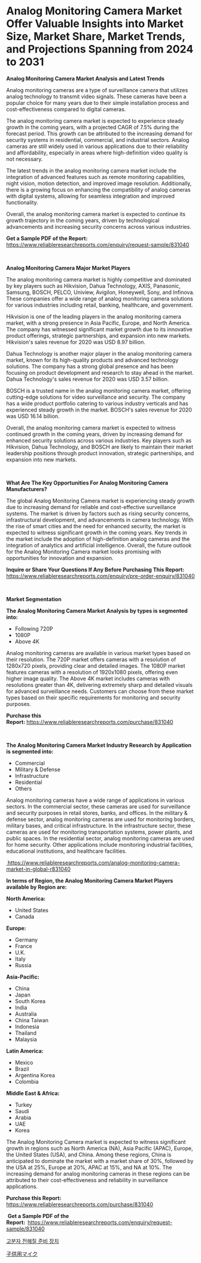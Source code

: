 <p><h1>Analog Monitoring Camera Market Offer Valuable Insights into Market Size, Market Share, Market Trends, and Projections Spanning from 2024 to 2031</h1></p><p><strong>Analog Monitoring Camera Market Analysis and Latest Trends</strong></p>
<p><p>Analog monitoring cameras are a type of surveillance camera that utilizes analog technology to transmit video signals. These cameras have been a popular choice for many years due to their simple installation process and cost-effectiveness compared to digital cameras.</p><p>The analog monitoring camera market is expected to experience steady growth in the coming years, with a projected CAGR of 7.5% during the forecast period. This growth can be attributed to the increasing demand for security systems in residential, commercial, and industrial sectors. Analog cameras are still widely used in various applications due to their reliability and affordability, especially in areas where high-definition video quality is not necessary.</p><p>The latest trends in the analog monitoring camera market include the integration of advanced features such as remote monitoring capabilities, night vision, motion detection, and improved image resolution. Additionally, there is a growing focus on enhancing the compatibility of analog cameras with digital systems, allowing for seamless integration and improved functionality.</p><p>Overall, the analog monitoring camera market is expected to continue its growth trajectory in the coming years, driven by technological advancements and increasing security concerns across various industries.</p></p>
<p><strong>Get a Sample PDF of the Report:&nbsp;</strong> <a href="https://www.reliableresearchreports.com/enquiry/request-sample/831040">https://www.reliableresearchreports.com/enquiry/request-sample/831040</a></p>
<p>&nbsp;</p>
<p><strong>Analog Monitoring Camera Major Market Players</strong></p>
<p><p>The analog monitoring camera market is highly competitive and dominated by key players such as Hikvision, Dahua Technology, AXIS, Panasonic, Samsung, BOSCH, PELCO, Uniview, Avigilon, Honeywell, Sony, and Infinova. These companies offer a wide range of analog monitoring camera solutions for various industries including retail, banking, healthcare, and government.</p><p>Hikvision is one of the leading players in the analog monitoring camera market, with a strong presence in Asia Pacific, Europe, and North America. The company has witnessed significant market growth due to its innovative product offerings, strategic partnerships, and expansion into new markets. Hikvision's sales revenue for 2020 was USD 8.97 billion.</p><p>Dahua Technology is another major player in the analog monitoring camera market, known for its high-quality products and advanced technology solutions. The company has a strong global presence and has been focusing on product development and research to stay ahead in the market. Dahua Technology's sales revenue for 2020 was USD 3.57 billion.</p><p>BOSCH is a trusted name in the analog monitoring camera market, offering cutting-edge solutions for video surveillance and security. The company has a wide product portfolio catering to various industry verticals and has experienced steady growth in the market. BOSCH's sales revenue for 2020 was USD 16.14 billion.</p><p>Overall, the analog monitoring camera market is expected to witness continued growth in the coming years, driven by increasing demand for enhanced security solutions across various industries. Key players such as Hikvision, Dahua Technology, and BOSCH are likely to maintain their market leadership positions through product innovation, strategic partnerships, and expansion into new markets.</p></p>
<p>&nbsp;</p>
<p><strong>What Are The Key Opportunities For Analog Monitoring Camera Manufacturers?</strong></p>
<p><p>The global Analog Monitoring Camera market is experiencing steady growth due to increasing demand for reliable and cost-effective surveillance systems. The market is driven by factors such as rising security concerns, infrastructural development, and advancements in camera technology. With the rise of smart cities and the need for enhanced security, the market is expected to witness significant growth in the coming years. Key trends in the market include the adoption of high-definition analog cameras and the integration of analytics and artificial intelligence. Overall, the future outlook for the Analog Monitoring Camera market looks promising with opportunities for innovation and expansion.</p></p>
<p><strong>Inquire or Share Your Questions If Any Before Purchasing This Report:</strong> <a href="https://www.reliableresearchreports.com/enquiry/pre-order-enquiry/831040">https://www.reliableresearchreports.com/enquiry/pre-order-enquiry/831040</a></p>
<p>&nbsp;</p>
<p><strong>Market Segmentation</strong></p>
<p><strong>The Analog Monitoring Camera Market Analysis by types is segmented into:</strong></p>
<p><ul><li>Following 720P</li><li>1080P</li><li>Above 4K</li></ul></p>
<p><p>Analog monitoring cameras are available in various market types based on their resolution. The 720P market offers cameras with a resolution of 1280x720 pixels, providing clear and detailed images. The 1080P market features cameras with a resolution of 1920x1080 pixels, offering even higher image quality. The Above 4K market includes cameras with resolutions greater than 4K, delivering extremely sharp and detailed visuals for advanced surveillance needs. Customers can choose from these market types based on their specific requirements for monitoring and security purposes.</p></p>
<p><strong>Purchase this Report:&nbsp;</strong><a href="https://www.reliableresearchreports.com/purchase/831040">https://www.reliableresearchreports.com/purchase/831040</a></p>
<p>&nbsp;</p>
<p><strong>The Analog Monitoring Camera Market Industry Research by Application is segmented into:</strong></p>
<p><ul><li>Commercial</li><li>Military & Defense</li><li>Infrastructure</li><li>Residential</li><li>Others</li></ul></p>
<p><p>Analog monitoring cameras have a wide range of applications in various sectors. In the commercial sector, these cameras are used for surveillance and security purposes in retail stores, banks, and offices. In the military & defense sector, analog monitoring cameras are used for monitoring borders, military bases, and critical infrastructure. In the infrastructure sector, these cameras are used for monitoring transportation systems, power plants, and public spaces. In the residential sector, analog monitoring cameras are used for home security. Other applications include monitoring industrial facilities, educational institutions, and healthcare facilities.</p></p>
<p><a href="https://www.reliableresearchreports.com/analog-monitoring-camera-market-in-global-r831040">&nbsp;https://www.reliableresearchreports.com/analog-monitoring-camera-market-in-global-r831040</a></p>
<p><strong>In terms of Region, the Analog Monitoring Camera Market Players available by Region are:</strong></p>
<p>
    <p> <strong> North America: </strong>
        <ul>
            <li>United States</li>
            <li>Canada</li>
        </ul>
        </p> 
    <p> <strong> Europe: </strong>
        <ul>
            <li>Germany</li>
            <li>France</li>
            <li>U.K.</li>
            <li>Italy</li>
            <li>Russia</li>
        </ul>
        </p> 
    <p> <strong> Asia-Pacific: </strong>
        <ul>
            <li>China</li>
            <li>Japan</li>
            <li>South Korea</li>
            <li>India</li>
            <li>Australia</li>
            <li>China Taiwan</li>
            <li>Indonesia</li>
            <li>Thailand</li>
            <li>Malaysia</li>
        </ul>
        </p> 
    <p> <strong> Latin America: </strong>
        <ul>
            <li>Mexico</li>
            <li>Brazil</li>
            <li>Argentina Korea</li>
            <li>Colombia</li>
        </ul>
        </p> 
    <p> <strong> Middle East & Africa: </strong>
        <ul>
            <li>Turkey</li>
            <li>Saudi</li>
            <li>Arabia</li>
            <li>UAE</li>
            <li>Korea</li>
        </ul>
    </p>
    </p>
<p><p>The Analog Monitoring Camera market is expected to witness significant growth in regions such as North America (NA), Asia Pacific (APAC), Europe, the United States (USA), and China. Among these regions, China is anticipated to dominate the market with a market share of 30%, followed by the USA at 25%, Europe at 20%, APAC at 15%, and NA at 10%. The increasing demand for analog monitoring cameras in these regions can be attributed to their cost-effectiveness and reliability in surveillance applications.</p></p>
<p><strong>Purchase this Report: </strong><a href="https://www.reliableresearchreports.com/purchase/831040">https://www.reliableresearchreports.com/purchase/831040</a></p>
<p>&nbsp;<strong>Get a Sample PDF of the Report:&nbsp;&nbsp;</strong><a href="https://www.reliableresearchreports.com/enquiry/request-sample/831040">https://www.reliableresearchreports.com/enquiry/request-sample/831040</a></p>
<p><strong></strong></p>
<p><p><a href="https://github.com/vskv4779xr1/Market-Research-Report-List-2/blob/main/255334698043.md">고분자 전해질 준비 장치</a></p><p><a href="https://github.com/CloydAbbott2023/Market-Research-Report-List-2/blob/main/7022745104536.md">子供用マイク</a></p></p>